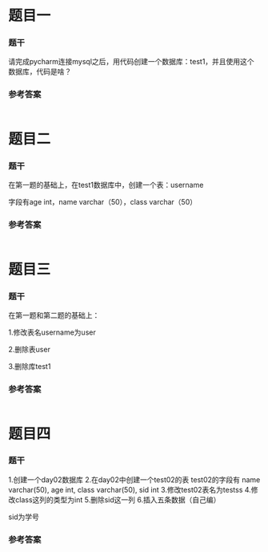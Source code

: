 # 题目一

### 题干

请完成pycharm连接mysql之后，用代码创建一个数据库：test1，并且使用这个数据库，代码是啥？

### 参考答案

~~~mysql

~~~

# 题目二

### 题干

在第一题的基础上，在test1数据库中，创建一个表：username

字段有age int，name varchar（50），class varchar（50） 

### 参考答案

~~~mysql

~~~



# 题目三

### 题干

在第一题和第二题的基础上：

1.修改表名username为user

2.删除表user

3.删除库test1

### 参考答案

~~~mysql

~~~

# 题目四

### 题干

1.创建一个day02数据库
2.在day02中创建一个test02的表
test02的字段有 name varchar(50), age int, class varchar(50), sid int
3.修改test02表名为testss
4.修改class这列的类型为int
5.删除sid这一列
6.插入五条数据（自己编）

sid为学号

### 参考答案

~~~python

~~~

